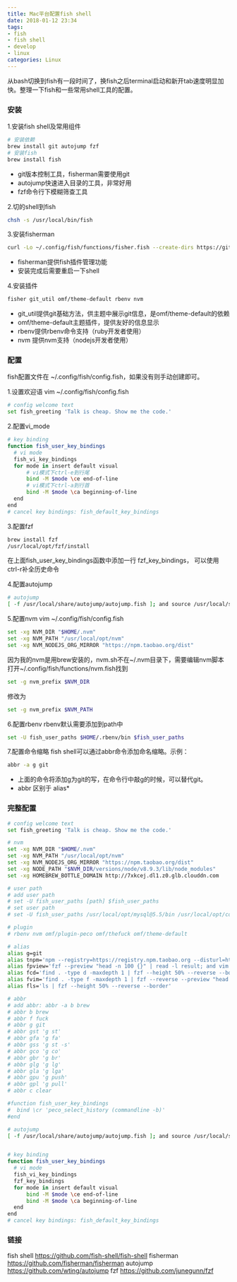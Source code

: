 ```yaml
---
title: Mac平台配置fish shell
date: 2018-01-12 23:34
tags:
- fish
- fish shell
- develop
- linux
categories: Linux
---
```


从bash切换到fish有一段时间了，换fish之后terminal启动和新开tab速度明显加快。整理一下fish和一些常用shell工具的配置。

### 安装

1.安装fish shell及常用组件
```bash
# 安装依赖
brew install git autojump fzf
# 安装fish
brew install fish
```
- git版本控制工具，fisherman需要使用git
- autojump快速进入目录的工具，非常好用
- fzf命令行下模糊筛查工具

2.切的shell到fish
```bash
chsh -s /usr/local/bin/fish
```

3.安装fisherman
```bash
curl -Lo ~/.config/fish/functions/fisher.fish --create-dirs https://git.io/fisher
```
- fisherman提供fish插件管理功能
- 安装完成后需要重启一下shell

4.安装插件
```bash
fisher git_util omf/theme-default rbenv nvm
```
- git_util提供git基础方法，供主题中展示git信息，是omf/theme-default的依赖
- omf/theme-default主题插件，提供友好的信息显示
- rbenv提供rbenv命令支持（ruby开发者使用）
- nvm 提供nvm支持（nodejs开发者使用）

### 配置
fish配置文件在 ~/.config/fish/config.fish，如果没有则手动创建即可。

1.设置欢迎语
vim ~/.config/fish/config.fish
```bash
# config welcome text
set fish_greeting 'Talk is cheap. Show me the code.'
```

2.配置vi_mode
```bash
# key binding
function fish_user_key_bindings
  # vi mode
  fish_vi_key_bindings
  for mode in insert default visual
      # vi模式下ctrl-e到行尾
      bind -M $mode \ce end-of-line
      # vi模式下ctrl-a到行首
      bind -M $mode \ca beginning-of-line
  end
end
# cancel key bindings: fish_default_key_bindings
```
3.配置fzf
```bash
brew install fzf
/usr/local/opt/fzf/install
```
在上面fish_user_key_bindings函数中添加一行 fzf_key_bindings， 可以使用ctrl-r补全历史命令

4.配置autojump
```bash
# autojump
[ -f /usr/local/share/autojump/autojump.fish ]; and source /usr/local/share/autojump/autojump.fish
```

5.配置nvm
vim ~/.config/fish/config.fish
```bash
set -xg NVM_DIR "$HOME/.nvm"
set -xg NVM_PATH "/usr/local/opt/nvm"
set -xg NVM_NODEJS_ORG_MIRROR "https://npm.taobao.org/dist"
```
因为我的nvm是用brew安装的，nvm.sh不在~/.nvm目录下，需要编辑nvm脚本打开~/.config/fish/functions/nvm.fish找到 
```bash
set -g nvm_prefix $NVM_DIR
```
修改为
```bash
set -g nvm_prefix $NVM_PATH
```

6.配置rbenv
rbenv默认需要添加到path中
```bash
set -U fish_user_paths $HOME/.rbenv/bin $fish_user_paths
```

7.配置命令缩略
fish shell可以通过abbr命令添加命名缩略。示例：
```bash
abbr -a g git
```
- 上面的命令将添加g为git的写，在命令行中敲g的时候，可以替代git。
- abbr 区别于 alias*

### 完整配置
```bash
# config welcome text
set fish_greeting 'Talk is cheap. Show me the code.'

# nvm
set -xg NVM_DIR "$HOME/.nvm"
set -xg NVM_PATH "/usr/local/opt/nvm"
set -xg NVM_NODEJS_ORG_MIRROR "https://npm.taobao.org/dist"
set -xg NODE_PATH "$NVM_DIR/versions/node/v8.9.3/lib/node_modules"
set -xg HOMEBREW_BOTTLE_DOMAIN http://7xkcej.dl1.z0.glb.clouddn.com

# user path
# add user path
# set -U fish_user_paths [path] $fish_user_paths
# set user path
# set -U fish_user_paths /usr/local/opt/mysql@5.5/bin /usr/local/opt/coreutils/libexec/gnubin /usr/local/opt/fzf/bin $HOME/.rbenv/bin $HOME/.nvm/versions/node/v8.9.3/bin $HOME/.composer/vendor/bin /usr/local/bin

# plugin
# rbenv nvm omf/plugin-peco omf/thefuck omf/theme-default

# alias
alias g=git
alias tnpm='npm --registry=https://registry.npm.taobao.org --disturl=https://npm.taobao.org/dist'
alias fpview='fzf --preview "head -n 100 {}" | read -l result; and vim $result'
alias fcd='find . -type d -maxdepth 1 | fzf --height 50% --reverse --border | read -l result; and cd $result'
alias fvim='find . -type f -maxdepth 1 | fzf --reverse --preview "head -n 100 {}" | read -l result; and vim $result'
alias fls='ls | fzf --height 50% --reverse --border'

# abbr
# add abbr: abbr -a b brew
# abbr b brew
# abbr f fuck
# abbr g git
# abbr gst 'g st'
# abbr gfa 'g fa'
# abbr gss 'g st -s'
# abbr gco 'g co'
# abbr gbr 'g br'
# abbr glg 'g lg'
# abbr gla 'g lga'
# abbr gpu 'g push'
# abbr gpl 'g pull'
# abbr c clear

#function fish_user_key_bindings
#  bind \cr 'peco_select_history (commandline -b)'
#end

# autojump
[ -f /usr/local/share/autojump/autojump.fish ]; and source /usr/local/share/autojump/autojump.fish


# key binding
function fish_user_key_bindings
  # vi mode
  fish_vi_key_bindings
  fzf_key_bindings
  for mode in insert default visual
      bind -M $mode \ce end-of-line
      bind -M $mode \ca beginning-of-line
  end
end
# cancel key bindings: fish_default_key_bindings
```

### 链接
fish shell https://github.com/fish-shell/fish-shell
fisherman https://github.com/fisherman/fisherman
autojump https://github.com/wting/autojump
fzf https://github.com/junegunn/fzf